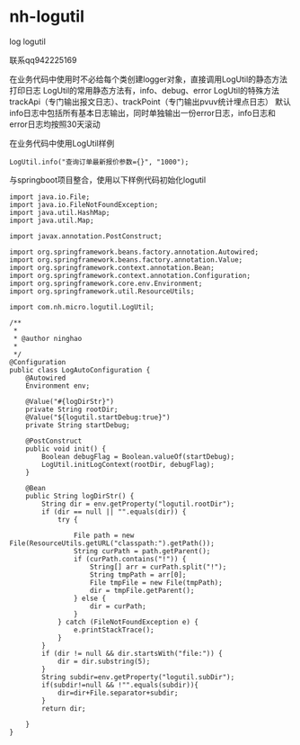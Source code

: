 # nh-logutil
log logutil

联系qq942225169

在业务代码中使用时不必给每个类创建logger对象，直接调用LogUtil的静态方法打印日志
LogUtil的常用静态方法有，info、debug、error
LogUtil的特殊方法trackApi（专门输出报文日志）、trackPoint（专门输出pvuv统计埋点日志）
默认info日志中包括所有基本日志输出，同时单独输出一份error日志，info日志和error日志均按照30天滚动

在业务代码中使用LogUtil样例
```
LogUtil.info("查询订单最新报价参数={}", "1000");
```

与springboot项目整合，使用以下样例代码初始化logutil
```
import java.io.File;
import java.io.FileNotFoundException;
import java.util.HashMap;
import java.util.Map;

import javax.annotation.PostConstruct;

import org.springframework.beans.factory.annotation.Autowired;
import org.springframework.beans.factory.annotation.Value;
import org.springframework.context.annotation.Bean;
import org.springframework.context.annotation.Configuration;
import org.springframework.core.env.Environment;
import org.springframework.util.ResourceUtils;

import com.nh.micro.logutil.LogUtil;

/**
 *
 * @author ninghao
 *
 */
@Configuration
public class LogAutoConfiguration {
	@Autowired
	Environment env;

	@Value("#{logDirStr}")
	private String rootDir;
	@Value("${logutil.startDebug:true}")
	private String startDebug;

	@PostConstruct
	public void init() {
		Boolean debugFlag = Boolean.valueOf(startDebug);
		LogUtil.initLogContext(rootDir, debugFlag);
	}

	@Bean
	public String logDirStr() {
		String dir = env.getProperty("logutil.rootDir");
		if (dir == null || "".equals(dir)) {
			try {

				File path = new File(ResourceUtils.getURL("classpath:").getPath());
				String curPath = path.getParent();
				if (curPath.contains("!")) {
					String[] arr = curPath.split("!");
					String tmpPath = arr[0];
					File tmpFile = new File(tmpPath);
					dir = tmpFile.getParent();
				} else {
					dir = curPath;
				}
			} catch (FileNotFoundException e) {
				e.printStackTrace();
			}
		}
		if (dir != null && dir.startsWith("file:")) {
			dir = dir.substring(5);
		}
		String subdir=env.getProperty("logutil.subDir");
		if(subdir!=null && !"".equals(subdir)){
			dir=dir+File.separator+subdir;
		}
		return dir;

	}
}
```
